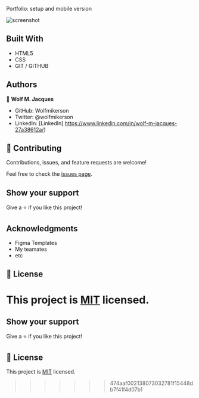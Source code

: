 
Portfolio: setup and mobile version


![screenshot](./app_screenshot.png)


## Built With

- HTML5
- CSS
- GIT / GITHUB

## Authors

👤 **Wolf M. Jacques**

- GitHub: Wolfmikerson
- Twitter: @wolfmikerson
- LinkedIn: [LinkedIn] https://www.linkedin.com/in/wolf-m-jacques-27a38612a/)



## 🤝 Contributing

Contributions, issues, and feature requests are welcome!

Feel free to check the [issues page](../../issues/).

## Show your support

Give a ⭐️ if you like this project!

## Acknowledgments

- Figma Templates
- My teamates
- etc

## 📝 License

This project is [MIT](./MIT.md) licensed.
=======

## Show your support

Give a ⭐️ if you like this project!

## 📝 License

This project is [MIT](./MIT.md) licensed.
>>>>>>> 474aaf002138073032781f15448db7f41f4d07b1
